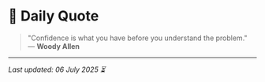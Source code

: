 # 📜 Daily Quote

> "Confidence is what you have before you understand the problem."  
> — **Woody Allen**

---

_Last updated: 06 July 2025 ⏳_
